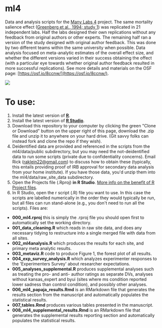 # ml4
Data and analysis scripts for the [Many Labs 4](https://osf.io/8ccnw/) project. The same mortality salience effect ([Greenberg et al., 1994; study 1](https://www.ncbi.nlm.nih.gov/pubmed/7965609)) was replicated in 21 independent labs. Half the labs designed their own replications without any feedback from original authors or other experts. The remaining half ran a version of the study designed with original author feedback. This was done by two different teams within the same university when possible. Data analysis focused on meta-analytic estimates of the overall effect size, and whether the different versions varied in their success obtaining the offect (with a particular eye towards whether original author feedback resulted in more successful replications). See more details and materials on the OSF page: [https://osf.io/8ccnw/](https://osf.io/8ccnw/).

![](./images/flow.png)

# To use:

1. Install the latest version of **[R](https://cran.r-project.org/)**.
2. Install the latest version of **[R Studio](https://www.rstudio.com/products/rstudio/download/#download)**.
2. Download this repository to your computer by clicking the green "Clone or Download" button on the upper right of this page, download the .zip file and unzip it to anywhere on your hard drive. (Git savvy folks can instead fork and clone the repo if they wish).
3. Deidentified data are provided and referenced in the scripts from the ml4/data/public subdirectory, but you may need the not-deidentified data to run some scripts (private due to confidentiality concerns). Email Rick (raklein22@gmail.com) to discuss how to obtain these (typically, this entails providing proof of IRB approval for secondary data analysis from your home institute). If you have those data, you'd unzip them into the ml4/data/raw_site_data subdirectory.
4. Open the Projects file (.Rproj) **in R Studio**. [More info on the benefit of R Project files](https://support.rstudio.com/hc/en-us/articles/200526207-Using-Projects).
5. In R Studio, open the r script (.R) file you want to use. In this case the scripts are labelled numerically in the order they would typically be run, but all files can run stand-alone (e.g., you don't need to run all the scripts). Files are: 
- **000_ml4.rproj** this is simply the .rproj file you should open first to automatically set the working directory.
- **001_data_cleaning.R** which reads in raw site data, and does any necessary tidying to restructure into a single merged file with data from all sites.
- **002_ml4analysis.R** which produces the results for each site, and primary meta analytic results.
- **003_metaviz.R** code to produce Figure 1, the forest plot of all results.
- **004_exp_survey_analysis.R** which analyzes experimenter responses to the 'Experimenters Survey' about researcher expectations.
- **005_analyses_supplemental.R** produces supplemental analyses such as treating the pro- and anti- author ratings as separate DVs, analyses without kansas_expert and byui (sites where ms condition reported lower sadness than control condition), and possibly other analyses.
- **006_ml4_papaja_results.Rmd** is an RMarkdown file that generates the results section from the manuscript and automatically populates the statistical results. 
- **007_tables.Rmd** produces various tables presented in the manuscript.
- **008_ml4_supplemental_results.Rmd** is an RMarkdown file that generates the supplemental results reporting section and automatically populates the statistical results. 

